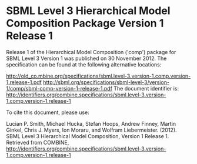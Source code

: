 # SBML Level 3 Hierarchical Model Composition Package Version 1 Release 1
Release 1 of the Hierarchical Model Composition ('comp') package for SBML Level 3 Version 1 was published on 30 November 2012. The specification can be found at the following alternative locations:

http://old_co.mbine.org/specifications/sbml.level-3.version-1.comp.version-1.release-1.pdf
http://sbml.org/specifications/sbml-level-3/version-1/comp/sbml-comp-version-1-release-1.pdf
The document identifier is: http://identifiers.org/combine.specifications/sbml.level-3.version-1.comp.version-1.release-1

To cite this document, please use:

Lucian P. Smith, Michael Hucka, Stefan Hoops, Andrew Finney, Martin Ginkel, Chris J. Myers, Ion Moraru, and Wolfram Liebermeister. (2012). SBML Level 3 Hierarchical Model Composition, Version 1 Release 1. Retrieved from COMBINE, http://identifiers.org/combine.specifications/sbml.level-3.version-1.comp.version-1.release-1